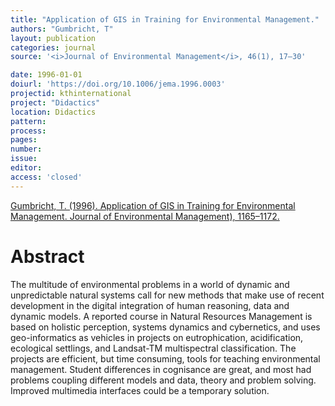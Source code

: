 ```yaml
---
title: "Application of GIS in Training for Environmental Management."
authors: "Gumbricht, T"
layout: publication
categories: journal
source: '<i>Journal of Environmental Management</i>, 46(1), 17–30'

date: 1996-01-01
doiurl: 'https://doi.org/10.1006/jema.1996.0003'
projectid: kthinternational
project: "Didactics"
location: Didactics
pattern:
process:
pages:
number:
issue:
editor:
access: 'closed'
---
```


[Gumbricht, T. (1996). Application of GIS in Training for Environmental Management. Journal of Environmental Management), 1165–1172.](https://doi.org/10.1006/jema.1996.0003)

<h1 class='foot-description'>Abstract</h1>

The multitude of environmental problems in a world of dynamic and unpredictable natural systems call for new methods that make use of recent development in the digital integration of human reasoning, data and dynamic models. A reported course in Natural Resources Management is based on holistic perception, systems dynamics and cybernetics, and uses geo-informatics as vehicles in projects on eutrophication, acidification, ecological settlings, and Landsat-TM multispectral classification. The projects are efficient, but time consuming, tools for teaching environmental management. Student differences in cognisance are great, and most had problems coupling different models and data, theory and problem solving. Improved multimedia interfaces could be a temporary solution.
